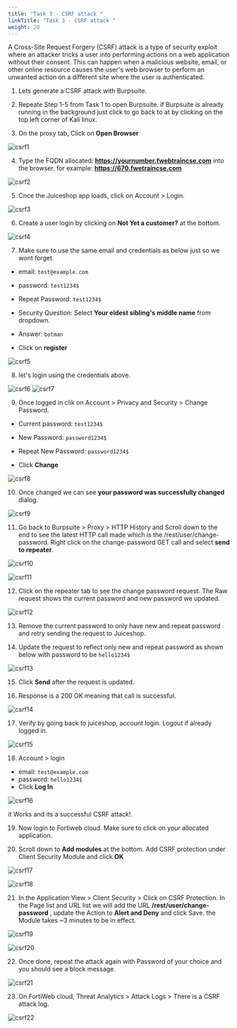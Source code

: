 ```yaml
---
title: "Task 3 - CSRF attack "
linkTitle: "Task 3 - CSRF attack "
weight: 20
---
```



A Cross-Site Request Forgery (CSRF) attack is a type of security exploit where an attacker tricks a user into performing actions on a web application without their consent. This can happen when a malicious website, email, or other online resource causes the user's web browser to perform an unwanted action on a different site where the user is authenticated.

1. Lets generate a CSRF attack with Burpsuite. 

2. Repeate Step 1-5 from Task 1 to open Burpsuite. if Burpsuite is already running in the background just click to go back to at by clicking on the top left corner of Kali linux.

3. On the proxy tab, Click on **Open Browser**

![csrf1](csrf1.png)

4. Type the FQDN allocated: **https://yournumber.fwebtraincse.com** into the browser. for example: **https://670.fwetraincse.com**

![csrf2](csrf2.png)

5. Cnce the Juiceshop app loads, click on Account > Login.

![csrf3](csrf3.png)

6. Create a user login by clicking on **Not Yet a customer?** at the bottom. 

![csrf4](csrf4.png)

7. Make sure to use the same email and credentials as below just so we wont forget. 

- email: ```test@example.com```
- password: ```test1234$```
- Repeat Password: ```test1234$```
- Security Question: Select **Your eldest sibling's middle name** from dropdown. 
- Answer: ```botman```

- Click on **register**

![csrf5](csrf5.png)

8. let's login using the credentials above. 

![csrf6](csrf6.png)
![csrf7](csrf7.png)

9. Once logged in clik on Account > Privacy and Security > Change Password. 

- Current password: ```test1234$```
- New Password: ```password1234$```
- Repeat New Password: ```password1234$```

- Click **Change**

![csrf8](csrf8.png)

10. Once changed we can see **your password was successfully changed** dialog. 

![csrf9](csrf9.png)

11. Go back to Burpsuite > Proxy > HTTP History and Scroll down to the end to see the latest HTTP call made which is the /rest/user/change-password. Right click on the change-password GET call and select **send to repeater**. 

![csrf10](csrf10.png)

![csrf11](csrf11.png)

12. Click on the repeater tab to see the change password request. The Raw request shows the current password and new password we updated. 

![csrf12](csrf12.png)

13. Remove the current password to only have new and repeat password and retry sending the request to Juiceshop. 

14. Update the request to reflect only new and repeat password as shown below with password to be ```hello1234$```

![csrf13](csrf13.png)

15. Click **Send** after the request is updated. 

16. Response is a 200 OK meaning that call is successful. 

![csrf14](csrf14.png)

17. Verify by going back to juiceshop, account login. Logout if already logged in. 

![csrf15](csrf15.png)

18. Account > login 

- email: ```test@example.com```
- password: ```hello1234$```
- Click **Log In**

![csrf16](csrf16.png)

it Works and its a successful CSRF attack!.

19. Now login to Fortiweb cloud. Make sure to click on your allocated application.

20. Scroll down to **Add modules** at the bottom. Add CSRF protection under Client Security Module and click **OK**

![csrf17](csrf17.png)

![csrf18](csrf18.png)

21. In the Application View > Client Security > Click on CSRF Protection. In the Page list and URL list we will add the URL **/rest/user/change-password** , update the Action to **Alert and Deny** and click Save. the Module takes ~3 minutes to be in effect. 

![csrf19](csrf19.png)

![csrf20](csrf20.png)


22. Once done, repeat the attack again with Password of your choice and you should see a block message. 

![csrf21](csrf21.png)

23. On FortiWeb cloud, Threat Analytics > Attack Logs > There is a CSRF attack log.

![csrf22](csrf22.png)
